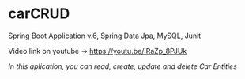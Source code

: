 # carCRUD
Spring Boot Application v.6, Spring Data Jpa, MySQL, Junit

Video link on youtube -> https://youtu.be/IRaZp_8PJUk

_In this aplication, you can read, create, update and delete Car Entities_
